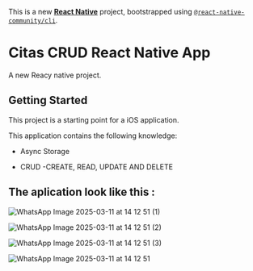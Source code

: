 This is a new [**React Native**](https://reactnative.dev) project, bootstrapped using [`@react-native-community/cli`](https://github.com/react-native-community/cli).

# Citas CRUD React Native App 

A new Reacy native project.

## Getting Started

This project is a starting point for a iOS application.

This application contains the following knowledge:
  
- Async Storage

- CRUD -CREATE, READ, UPDATE AND DELETE

## The aplication look like this :

![WhatsApp Image 2025-03-11 at 14 12 51 (1)](https://github.com/user-attachments/assets/a4a61941-d563-4cc3-8d7c-2437da233806)

![WhatsApp Image 2025-03-11 at 14 12 51 (2)](https://github.com/user-attachments/assets/9c932fcc-8d74-49ec-a175-a88a6d11168d)

![WhatsApp Image 2025-03-11 at 14 12 51 (3)](https://github.com/user-attachments/assets/67abf5b6-8a9b-498b-804c-cc46ef862c48)

![WhatsApp Image 2025-03-11 at 14 12 51](https://github.com/user-attachments/assets/33e61dd8-02d8-4bd2-8dcd-a5397f39922b)

